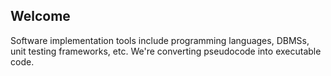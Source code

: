 ## Welcome
Software implementation tools include programming languages, DBMSs, unit testing frameworks, etc. We're converting pseudocode into executable code.
